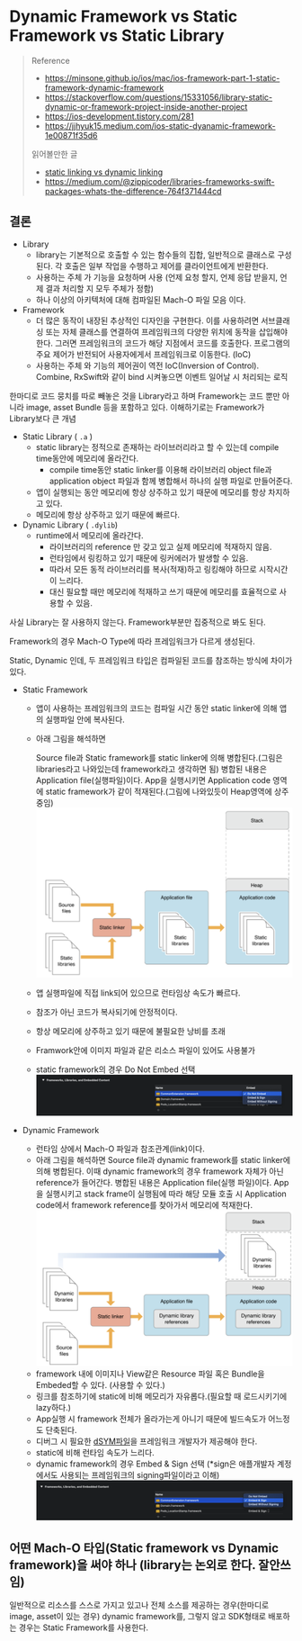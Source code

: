 # Dynamic Framework vs Static Framework vs Static Library

> Reference
>
> * https://minsone.github.io/ios/mac/ios-framework-part-1-static-framework-dynamic-framework
> * https://stackoverflow.com/questions/15331056/library-static-dynamic-or-framework-project-inside-another-project
> * https://ios-development.tistory.com/281
> * https://jjhyuk15.medium.com/ios-static-dyanamic-framework-1e00871f35d6
>
> 읽어볼만한 글
>
> * [static linking vs dynamic linking](https://stackoverflow.com/questions/1993390/static-linking-vs-dynamic-linking/61140381#61140381)
> * https://medium.com/@zippicoder/libraries-frameworks-swift-packages-whats-the-difference-764f371444cd

## 결론

* Library
  * library는 기본적으로 호출할 수 있는 함수들의 집합, 일반적으로 클래스로 구성된다. 각 호출은 일부 작업을 수행하고 제어를 클라이언트에게 반환한다.
  * 사용하는 주체 가 기능을 요청하며 사용 (언제 요청 할지, 언제 응답 받을지, 언제 결과 처리할 지 모두 주체가 정함)
  * 하나 이상의 아키텍처에 대해 컴파일된 Mach-O 파일 모음 이다.
* Framework
  *  더 많은 동작이 내장된 추상적인 디자인을 구현한다. 이를 사용하려면 서브클래싱 또는 자체 클래스를 연결하여 프레임워크의 다양한 위치에 동작을 삽입해야 한다. 그러면 프레임워크의 코드가 해당 지점에서 코드를 호출한다. 프로그램의 주요 제어가 반전되어 사용자에게서 프레임워크로 이동한다. (IoC)
  * 사용하는 주체 와 기능의 제어권이 역전 IoC(Inversion of Control). Combine, RxSwift와 같이 bind 시켜놓으면 이벤트 일어날 시 처리되는 로직

한마디로 코드 뭉치를 따로 빼놓은 것을 Library라고 하며 Framework는 코드 뿐만 아니라 image, asset Bundle 등을 포함하고 있다.
이해하기로는 Framework가 Library보다 큰 개념

* Static Library ( `.a` )
  * static library는 정적으로 존재하는 라이브러리라고 할 수 있는데 compile time동안에 메모리에 올라간다.
    * compile time동안 static linker를 이용해 라이브러리 object file과 application object 파일과 함께 병합해서 하나의 실행 파일로 만들어준다.
  * 앱이 실행되는 동안 메모리에 항상 상주하고 있기 때문에 메모리를 항상 차지하고 있다. 
  * 메모리에 항상 상주하고 있기 때문에 빠르다.
* Dynamic Library ( `.dylib`)
  * runtime에서 메모리에 올라간다.
    * 라이브러리의 reference 만 갖고 있고 실제 메모리에 적재하지 않음.
    * 런타임에서 링킹하고 있기 때문에 링커에러가 발생할 수 있음.
    * 따라서 모든 동적 라이브러리를 복사(적재)하고 링킹해야 하므로 시작시간이 느리다.
    * 대신 필요할 때만 메모리에 적재하고 쓰기 때문에 메모리를 효율적으로 사용할 수 있음.

사실 Library는 잘 사용하지 않는다. Framework부분만 집중적으로 봐도 된다.

Framework의 경우 Mach-O Type에 따라 프레임워크가 다르게 생성된다.

Static, Dynamic 인데, 두 프레임워크 타입은 컴파일된 코드를 참조하는 방식에 차이가 있다.

* Static Framework

  * 앱이 사용하는 프레임워크의 코드는 컴파일 시간 동안 static linker에 의해 앱의 실행파일 안에 복사된다.

  * 아래 그림을 해석하면

    Source file과 Static framework를 static linker에 의해 병합된다.(그림은 libraries라고 나와있는데 framework라고 생각하면 됨)
    병합된 내용은 Application file(실행파일)이다.
    App을 실행시키면 Application code 영역에 static framework가 같이 적재된다.(그림에 나와있듯이 Heap영역에 상주 중임)
    <img src="DynamicFramework_StaticFramework_StaticLibrary.assets/image-20220107211531661.png" alt="image-20220107211531661" style="zoom:50%;" />

  * 앱 실행파일에 직접 link되어 있으므로 런타임상 속도가 빠르다.

  * 참조가 아닌 코드가 복사되기에 안정적이다.

  * 항상 메모리에 상주하고 있기 때문에 불필요한 낭비를 초래

  * Framwork안에 이미지 파일과 같은 리소스 파일이 있어도 사용불가

  * static framework의 경우 Do Not Embed 선택
    ![image-20220107213310688](DynamicFramework_StaticFramework_StaticLibrary.assets/image-20220107213310688.png)

* Dynamic Framework

  * 런타임 상에서 Mach-O 파일과 참조관계(link)이다.
  * 아래 그림을 해석하면
    Source file과 dynamic framework를 static linker에 의해 병합된다.
    이때 dynamic framework의 경우 framework 자체가 아닌 reference가 들어간다.
    병합된 내용은 Application file(실행 파일)이다.
    App을 실행시키고 stack frame이 실행됨에 따라 해당 모듈 호출 시 Application code에서 framework reference를 찾아가서 메모리에 적재한다.
    <img src="DynamicFramework_StaticFramework_StaticLibrary.assets/image-20220107212633153.png" alt="image-20220107212633153" style="zoom:50%;" />
  * framework 내에 이미지나 View같은 Resource 파일 혹은 Bundle을 Embeded할 수 있다. (사용할 수 있다.)
  * 링크를 참조하기에 static에 비해 메모리가 자유롭다.(필요할 때 로드시키기에 lazy하다.)
  * App실행 시 framework 전체가 올라가는게 아니기 때문에 빌드속도가 어느정도 단축된다.
  * 디버그 시 필요한 [dSYM파일](https://jjhyuk15.medium.com/ios-dsym-%EC%9D%B4%EB%9E%80-%EB%AC%B4%EC%97%87%EC%9D%B8%EA%B0%80-69516fa7ce99?p=69516fa7ce99)을 프레임워크 개발자가 제공해야 한다.
  * static에 비해 런타임 속도가 느리다.
  * dynamic framework의 경우 Embed & Sign 선택 (*sign은 애플개발자 계정에서도 사용되는 프레임워크의 signing파일이라고 이해)
    ![image-20220107213347380](DynamicFramework_StaticFramework_StaticLibrary.assets/image-20220107213347380.png)

## 어떤 Mach-O 타입(Static framework vs Dynamic framework)을 써야 하나 (library는 논외로 한다. 잘안쓰임)

일반적으로 리소스를 스스로 가지고 있고나 전체 소스를 제공하는 경우(한마디로 image, asset이 있는 경우) dynamic framework를, 그렇지 않고 SDK형태로 배포하는 경우는 Static Framework를 사용한다.





